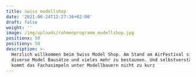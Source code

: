 ```yaml
---
title: swiss modellshop
date: '2021-06-24T12:27:36+02:00'
draft: false
weight: ''
image: /img/uploads/rahmenprogramm_modellshop.jpg
positionx: 50
positiony: 50
description: >-
  Herzlich willkommen beim Swiss Model Shop. Am Stand am AirFestival sind
  diverse Model Bausätze und vieles mehr zu bestaunen. Und selbstverständlich
  kommt das Fachasimpeln unter Modellbauern nicht zu kurz
---
```


